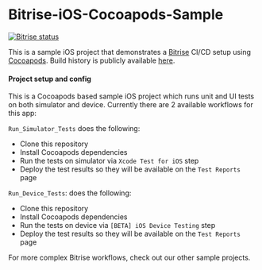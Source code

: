 # Bitrise-iOS-Cocoapods-Sample

[![Bitrise status](https://app.bitrise.io/app/e6bc630bcb225bce/status.svg?token=wAXwQNEY8r-nqPD-XektbQ&branch=main)](https://app.bitrise.io/app/e6bc630bcb225bce)

This is a sample iOS project that demonstrates a [Bitrise](https://bitrise.io) CI/CD setup using [Cocoapods](https://cocoapods.org/). Build history is publicly available [here](https://app.bitrise.io/app/de773fd163744fb1#/builds).

#### Project setup and config

This is a Cocoapods based sample iOS project which runs unit and UI tests on both simulator and device. Currently there are 2 available workflows for this app:

`Run_Simulator_Tests` does the following:

- Clone this repository
- Install Cocoapods dependencies
- Run the tests on simulator via `Xcode Test for iOS` step
- Deploy the test results so they will be available on the `Test Reports` page

`Run_Device_Tests`: does the following:

- Clone this repository
- Install Cocoapods dependencies
- Run the tests on device via `[BETA] iOS Device Testing` step
- Deploy the test results so they will be available on the `Test Reports` page

For more complex Bitrise workflows, check out our other sample projects.
